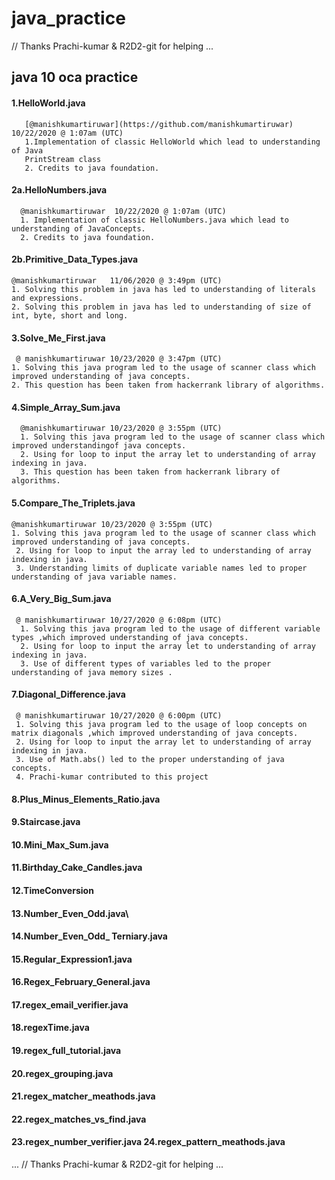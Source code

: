 # java_practice



// Thanks Prachi-kumar & R2D2-git for helping ...

## java 10 oca practice

#### 1.HelloWorld.java 
       [@manishkumartiruwar](https://github.com/manishkumartiruwar) 10/22/2020 @ 1:07am (UTC) 
       1.Implementation of classic HelloWorld which lead to understanding of Java
       PrintStream class
       2. Credits to java foundation. 
  
 
#### 2a.HelloNumbers.java 
      @manishkumartiruwar  10/22/2020 @ 1:07am (UTC) 
      1. Implementation of classic HelloNumbers.java which lead to understanding of JavaConcepts. 
      2. Credits to java foundation. 

#### 2b.Primitive\_Data\_Types.java 
    @manishkumartiruwar   11/06/2020 @ 3:49pm (UTC) 
    1. Solving this problem in java has led to understanding of literals and expressions.
    2. Solving this problem in java has led to understanding of size of int, byte, short and long.
#### 3.Solve\_Me\_First.java 
     @ manishkumartiruwar 10/23/2020 @ 3:47pm (UTC)
    1. Solving this java program led to the usage of scanner class which improved understanding of java concepts. 
    2. This question has been taken from hackerrank library of algorithms. 
#### 4.Simple\_Array\_Sum.java 
      @manishkumartiruwar 10/23/2020 @ 3:55pm (UTC)
      1. Solving this java program led to the usage of scanner class which improved understandingof java concepts. 
      2. Using for loop to input the array let to understanding of array indexing in java. 
      3. This question has been taken from hackerrank library of algorithms. 
#### 5.Compare\_The\_Triplets.java 
    @manishkumartiruwar 10/23/2020 @ 3:55pm (UTC) 
    1. Solving this java program led to the usage of scanner class which improved understanding of java concepts. 
     2. Using for loop to input the array led to understanding of array indexing in java. 
     3. Understanding limits of duplicate variable names led to proper understanding of java variable names. 
#### 6.A\_Very\_Big\_Sum.java 
     @ manishkumartiruwar 10/27/2020 @ 6:08pm (UTC)
      1. Solving this java program led to the usage of different variable types ,which improved understanding of java concepts. 
      2. Using for loop to input the array let to understanding of array indexing in java. 
      3. Use of different types of variables led to the proper understanding of java memory sizes . 
#### 7.Diagonal\_Difference.java 
     @ manishkumartiruwar 10/27/2020 @ 6:00pm (UTC) 
     1. Solving this java program led to the usage of loop concepts on matrix diagonals ,which improved understanding of java concepts. 
     2. Using for loop to input the array let to understanding of array indexing in java. 
     3. Use of Math.abs() led to the proper understanding of java concepts. 
     4. Prachi-kumar contributed to this project
#### 8.Plus\_Minus\_Elements\_Ratio.java 
#### 9.Staircase.java
#### 10.Mini\_Max\_Sum.java 
#### 11.Birthday\_Cake\_Candles.java 
#### 12.TimeConversion 
#### 13.Number\_Even\_Odd.java\
#### 14.Number\_Even\_Odd\_ Terniary.java 
#### 15.Regular\_Expression1.java
#### 16.Regex\_February\_General.java 
#### 17.regex\_email\_verifier.java
#### 18.regexTime.java 
#### 19.regex\_full\_tutorial.java 
#### 20.regex\_grouping.java
#### 21.regex\_matcher\_meathods.java 
#### 22.regex\_matches\_vs\_find.java
#### 23.regex\_number\_verifier.java 24.regex\_pattern\_meathods.java

... // Thanks Prachi-kumar & R2D2-git for helping ...
